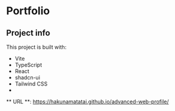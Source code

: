 # Portfolio


## Project info

This project is built with:

- Vite
- TypeScript
- React
- shadcn-ui
- Tailwind CSS
- 

** URL **: https://hakunamatatai.github.io/advanced-web-profile/



